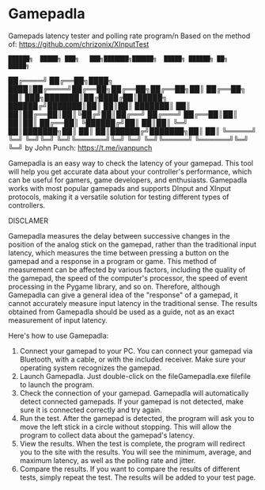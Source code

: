# Gamepadla
Gamepads latency tester and polling rate program/n
  Based on the method of: https://github.com/chrizonix/XInputTest

    ██████╗  █████╗ ███╗   ███╗███████╗██████╗  █████╗ ██████╗ ██╗      █████╗
   ██╔════╝ ██╔══██╗████╗ ████║██╔════╝██╔══██╗██╔══██╗██╔══██╗██║     ██╔══██╗
   ██║  ███╗███████║██╔████╔██║█████╗  ██████╔╝███████║██║  ██║██║     ███████║
   ██║   ██║██╔══██║██║╚██╔╝██║██╔══╝  ██╔═══╝ ██╔══██║██║  ██║██║     ██╔══██║
   ╚██████╔╝██║  ██║██║ ╚═╝ ██║███████╗██║     ██║  ██║██████╔╝███████╗██║  ██║
    ╚═════╝ ╚═╝  ╚═╝╚═╝     ╚═╝╚══════╝╚═╝     ╚═╝  ╚═╝╚═════╝ ╚══════╝╚═╝  ╚═╝
                                         by John Punch: https://t.me/ivanpunch

Gamepadla is an easy way to check the latency of your gamepad. This tool will help you get accurate data about your controller's performance, which can be useful for gamers, game developers, and enthusiasts.
Gamepadla works with most popular gamepads and supports DInput and XInput protocols, making it a versatile solution for testing different types of controllers.

DISCLAMER

Gamepadla measures the delay between successive changes in the position of the analog stick on the gamepad, rather than the traditional input latency, which measures the time between pressing a button on the gamepad and a response in a program or game.
This method of measurement can be affected by various factors, including the quality of the gamepad, the speed of the computer's processor, the speed of event processing in the Pygame library, and so on.
Therefore, although Gamepadla can give a general idea of the "response" of a gamepad, it cannot accurately measure input latency in the traditional sense. The results obtained from Gamepadla should be used as a guide, not as an exact measurement of input latency.

Here's how to use Gamepadla:
1.  Connect your gamepad to your PC.
    You can connect your gamepad via Bluetooth, with a cable, or with the included receiver. Make sure your operating system recognizes the gamepad.
2.  Launch Gamepadla.
    Just double-click on the fileGamepadla.exe filefile to launch the program.
3.  Check the connection of your gamepad.
    Gamepadla will automatically detect connected gamepads. If your gamepad is not detected, make sure it is connected correctly and try again.
4.  Run the test.
    After the gamepad is detected, the program will ask you to move the left stick in a circle without stopping. This will allow the program to collect data about the gamepad's latency.
5.  View the results.
    When the test is complete, the program will redirect you to the site with the results. You will see the minimum, average, and maximum latency, as well as the polling rate and jitter.
6.  Compare the results.
    If you want to compare the results of different tests, simply repeat the test. The results will be added to your test page.
